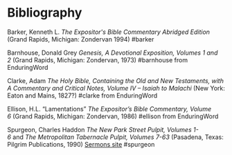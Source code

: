 # Bibliography

Barker, Kenneth L. *The Expositor's Bible Commentary Abridged Edition* (Grand 
Rapids, Michigan: Zondervan 1994)
#barker 

Barnhouse, Donald Grey _Genesis, A Devotional Exposition, Volumes 1 and 2_ (Grand Rapids, Michigan: Zondervan, 1973)
#barnhouse from EnduringWord

Clarke, Adam _The Holy Bible, Containing the Old and New Testaments, with A Commentary and Critical Notes, Volume IV – Isaiah to Malachi_ (New York: Eaton and Mains, 1827?)
#clarke from EnduringWord

Ellison, H.L. “Lamentations” _The Expositor’s Bible Commentary, Volume 6_ (Grand Rapids, Michigan: Zondervan, 1986)
#ellison from EnduringWord

Spurgeon, Charles Haddon _The New Park Street Pulpit, Volumes 1-6_ and _The Metropolitan Tabernacle Pulpit, Volumes 7-63_ (Pasadena, Texas: Pilgrim Publications, 1990)
[Sermons site](https://www.spurgeongems.org/spurgeon-sermons/)
#spurgeon 
